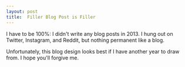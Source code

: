 ```yaml
---
layout: post
title:  Filler Blog Post is Filler
---
```


I have to be 100%: I didn't write any blog posts in 2013. I hung out on Twitter, Instagram, and Reddit, but nothing permanent like a blog. 

Unfortunately, this blog design looks best if I have another year to draw from. I hope you'll forgive me.